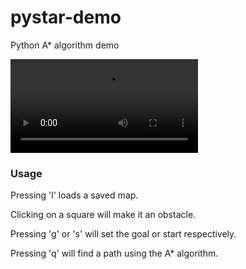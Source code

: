 # pystar-demo
Python A* algorithm demo

![](https://i.imgur.com/8iqXBWm.mp4)
### Usage
Pressing 'l' loads a saved map.

Clicking on a square will make it an obstacle.

Pressing 'g' or 's' will set the goal or start respectively.

Pressing 'q' will find a path using the A* algorithm.
